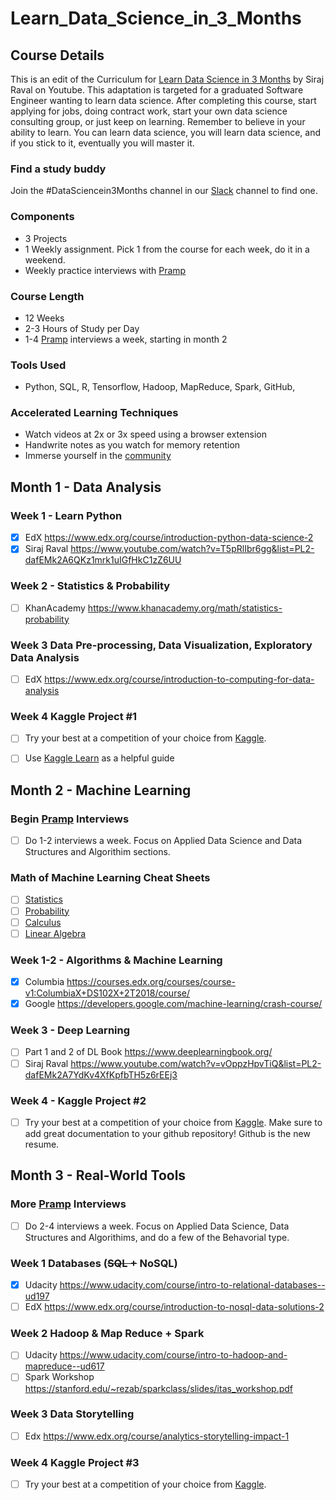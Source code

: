 # Learn_Data_Science_in_3_Months

## Course Details

This is an edit of the Curriculum for [Learn Data Science in 3 Months](https://youtu.be/9rDhY1P3YLA) by Siraj Raval on Youtube. This adaptation is targeted for a graduated Software Engineer wanting to learn data science. After completing this course, start applying for jobs, doing contract work, start your own data science consulting group, or just keep on learning. Remember to believe in your ability to learn. You can learn data science, you will learn data science, and if you stick to it, eventually you will master it.

### Find a study buddy
Join the #DataSciencein3Months channel in our [Slack](http://wizards.herokuapp.com) channel to find one. 

### Components
- 3 Projects 
- 1 Weekly assignment. Pick 1 from the course for each week, do it in a weekend.
- Weekly practice interviews with [Pramp](https://www.pramp.com/)

### Course Length
- 12 Weeks
- 2-3 Hours of Study per Day
- 1-4 [Pramp](https://www.pramp.com/) interviews a week, starting in month 2

### Tools Used
- Python, SQL, R, Tensorflow, Hadoop, MapReduce, Spark, GitHub, 

### Accelerated Learning Techniques
- Watch videos at 2x or 3x speed using a browser extension
- Handwrite notes as you watch for memory retention
- Immerse yourself in the [community](https://medium.com/@exastax/top-20-data-science-blogs-and-websites-for-data-scientists-d88b7d99740)

## Month 1 - Data Analysis

### Week 1 - Learn Python
- [x] EdX https://www.edx.org/course/introduction-python-data-science-2
- [x] Siraj Raval https://www.youtube.com/watch?v=T5pRlIbr6gg&list=PL2-dafEMk2A6QKz1mrk1uIGfHkC1zZ6UU

### Week 2 - Statistics & Probability
- [ ] KhanAcademy https://www.khanacademy.org/math/statistics-probability

### Week 3 Data Pre-processing, Data Visualization, Exploratory Data Analysis
- [ ] EdX https://www.edx.org/course/introduction-to-computing-for-data-analysis

### Week 4 Kaggle Project #1
- [ ] Try your best at a competition of your choice from [Kaggle](https://www.kaggle.com/competitions).
- [ ] Use [Kaggle Learn](https://www.kaggle.com/learn/overview) as a helpful guide


## Month 2 - Machine Learning

### Begin [Pramp](https://www.pramp.com/) Interviews
- [ ] Do 1-2 interviews a week. Focus on Applied Data Science and Data Structures and Algorithim sections.

### Math of Machine Learning Cheat Sheets
- [ ] [Statistics](http://web.mit.edu/~csvoss/Public/usabo/stats_handout.pdf)
- [ ] [Probability](https://static1.squarespace.com/static/54bf3241e4b0f0d81bf7ff36/t/55e9494fe4b011aed10e48e5/1441352015658/probability_cheatsheet.pdf)
- [ ] [Calculus](http://tutorial.math.lamar.edu/pdf/Calculus_Cheat_Sheet_All.pdf)
- [ ] [Linear Algebra](https://www.souravsengupta.com/cds2016/lectures/Savov_Notes.pdf)

### Week 1-2 - Algorithms & Machine Learning
- [x] Columbia https://courses.edx.org/courses/course-v1:ColumbiaX+DS102X+2T2018/course/
- [x] Google https://developers.google.com/machine-learning/crash-course/

### Week 3 - Deep Learning
- [ ] Part 1 and 2 of DL Book https://www.deeplearningbook.org/ 
- [ ] Siraj Raval https://www.youtube.com/watch?v=vOppzHpvTiQ&list=PL2-dafEMk2A7YdKv4XfKpfbTH5z6rEEj3 

### Week 4 - Kaggle Project #2 
- [ ] Try your best at a competition of your choice from [Kaggle](https://www.kaggle.com/competitions). Make sure to add great documentation to your github repository! Github is the new resume. 

## Month 3 - Real-World Tools

### More [Pramp](https://www.pramp.com/) Interviews
- [ ] Do 2-4 interviews a week. Focus on Applied Data Science, Data Structures and Algorithims, and do a few of the Behavorial type.

### Week 1 Databases (~~SQL +~~ NoSQL)
- [x] Udacity https://www.udacity.com/course/intro-to-relational-databases--ud197
- [ ] EdX https://www.edx.org/course/introduction-to-nosql-data-solutions-2

### Week 2 Hadoop & Map Reduce + Spark
- [ ] Udacity https://www.udacity.com/course/intro-to-hadoop-and-mapreduce--ud617
- [ ] Spark Workshop https://stanford.edu/~rezab/sparkclass/slides/itas_workshop.pdf 

### Week 3 Data Storytelling
- [ ] Edx https://www.edx.org/course/analytics-storytelling-impact-1

### Week 4 Kaggle Project #3
- [ ] Try your best at a competition of your choice from [Kaggle](https://www.kaggle.com/competitions).
